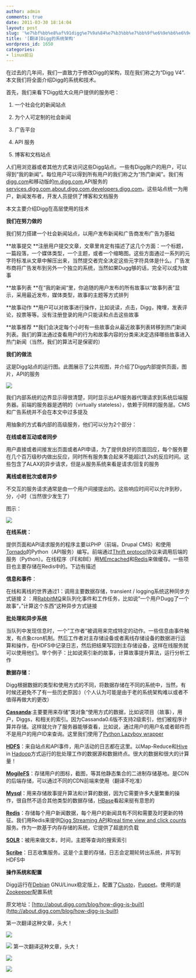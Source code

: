 ```yaml
---
author: admin
comments: true
date: 2011-03-30 18:14:04
layout: post
slug: '%e7%bf%bb%e8%af%91digg%e7%9a%84%e7%b3%bb%e7%bb%9f%e6%9e%b6%e6%9e%84'
title: '[翻译]Digg的系统架构'
wordpress_id: 1650
categories:
- linux前沿
---
```


在过去的几年间，我们一直致力于修改Digg的架构，现在我们称之为“Digg V4”.本文我们将全面介绍Digg的系统和技术。

首先，我们来看下Digg给大众用户提供的服务吧：
	
  1. 一个社会化的新闻站点
	
  2. 为个人可定制的社会新闻
	
  3. 广告平台
	
  4. API 服务
	
  5. 博客和文档站点

人们用浏览器或者其他方式来访问这些Digg站点。一些有Digg账户的用户，可以得到“我的新闻”。每位用户可以得到所有用户的我们称之为“热门新闻”。我们有[digg.com](digg.com)和移动版的[m.digg.com](m.digg.com),API服务的[services.digg.com](services.digg.com),[about.digg.com](about.digg.com),[developers.digg.com](developers.digg.com)。这些站点统一为用户，新闻发布者，开发人员提供了博客和文档服务

本文主要介绍Digg在高层使用的技术

**我们在努力做的**

我们努力搭建一个社会新闻站点，以用户发布新闻和广告商发布广告为基础

**故事提交 **注册用户提交文章，文章里肯定有描述了这几个方面：一个标题，一篇段落，一个媒体类型，一个主题，或者一个缩略图。这些方面通过一系列的元字符标准从文章中解压出来，当然提交者完全决定这些元字符具体是什么。广告发布商将广告发布到另外一个独立的系统，当然如果Dugg够的话，完全可以成为故事

**故事列表 **在“我的新闻“里，你追随的用户发布的所有故事以“故事列表”显示，采用最近发布，媒体类型，故事的主题等方式排列

**故事动作 **用户可以对故事进行操作，比如说读，点击，Digg，掩埋，发表评论，投票等等。没有注册登录的用户只能读和点击这些故事

**故事推荐 **我们会决定每个小时有一些故事会从最近故事列表转移到热门新闻列表。我们的算法通过查看用户的行为和故事内容的分类来决定选择哪些故事进入热门新闻（当然，我们的算法可是保密的）

**我们的做法**

这是Digg站点的运行图。此图展示了公共视图，并介绍了Digg内部提供页面，图片，API的服务

![](http://developers.diggstatic.com/files/digg-user-facing-public.png)

我们内部系统的边界显示得很清楚，同时显示出API服务器代理请求到系统后端服务器。前端的服务器是透明的（virtually stateless），依赖于同样的服务层。CMS和广告系统并不会在本文中过多提及

用抽象的方式看内部的高级服务，他们可以分为2个部分：

**在线或者互动或者同步**

用户直接或者间接发出页面或者API申请，为了提供良好的页面回应，每个服务要在几个百万级秒内做出反应，同时所有服务集合起来不能超过1,2s的反应时间。这些包含了ALAX的异步请求，但是从服务系统来看是请求/回复的服务

**离线或者批次或者异步**

不交互的服务请求通常是由一个用户间接提出的。这些响应时间可以允许到秒，分，小时（当然很少发生了）

图示：

![](http://developers.diggstatic.com/files/digg-high-level-services-public.png)

**在线系统：**

提供页面和API请求服务的程序主要以PHP（前端，Drupal CMS）和使用[Tornado](http://www.tornadoweb.org/)的Python（API服务）编写。前端通过[Thrift protocol](http://incubator.apache.org/thrift/)协议来调用后端的服务（Python）。在线程序（FE和BE）用[MEmcached](http://memcached.org/)和[Redis](http://redis.io/)来做缓存。一些项目也主要存储在Redis中的。下边有描述

**信息和事件**：

在线和离线的世界通过1：调用主要数据存储，transient / logging系统这种同步方式链接 2 ：用[RabbitMQ](http://www.rabbitmq.com/)来队列化事件和工作任务，比如说”一个用户Dugg了一个故事“，”计算这个东西“这种异步方式链接

**批处理和异步系统**

当队列中发现信息时，一个”工作者“被调用来完成特定的动作。一些信息由事件触发，有点象cron机制。然后工作者对主存储设备或者离线存储设备的数据进行运算和操作，在HDFS中记录日志，然后把结果写回到主存储设备，这样在线服务就可以使用他们。举个例子：比如说索引新的故事，计算故事提升算法，运行分析工作

**数据存储：**

Digg根据数据的类型和使用方式的不同，将数据存储在不同的系统中，当然，有时候还避免不了有一些历史原因:)（个人认为可能是由于老的系统架构难以或者不值得再做大的更改）

**[Cassanda](http://cassandra.apache.org/)**:主要要用来存储”类对象“使用方式的数据，比如说项目（故事），用户，Diggs，和相关的索引。因为Cassanda0.6版不支持2级索引，他们被程序计算并存储。这样就允许了服务器能够查看，比如说，通过用户的用户名或者邮件而不是用户的用户ID来查询。这里我们使用了[Python Lazyboy wrapper](https://github.com/digg/lazyboy)

**[HDFS](http://hadoop.apache.org/hdfs/)**：来自站点和API事件，用户活动的日志都在这里。以Map-Reduce和[Hive](http://hive.apache.org/) in [Hadoop](http://hadoop.apache.org/)方式运行的批处理工作的数据源和数据终点。很大的数据和很大的计算量！

**[MogileFS](http://www.danga.com/mogilefs/)**：存储用户的图标，截图，等其他静态集合的二进制存储基地。是CDN的后端存储，可以通过不同的CDN前端来使用（翻译不吃准）

**[Mysql](http://www.mysql.com/)**：用来存储故事提升算法和计算的数据，因为它需要许多大量繁重的操作，很自然不适合其他类型的数据存储，[HBase](http://hbase.apache.org/)看起来挺有意思的

**[Redis](http://redis.io/)**：存储每个用户新闻数据，每个用户的新闻具有不同和需要及时更新的特征。我们用Redis来提供[Digg Streaming API](http://about.digg.com/blog/introducing-diggs-streaming-api)和[real time view and click counts](http://about.digg.com/blog/story-view-counts)服务。作为一款基于内存存储的系统，它提供了超底的负载

**[SOLR](http://lucene.apache.org/solr/)**：被用来做文本，时间，主题等查询的搜索索引

**[Scribe](https://github.com/facebook/scribe)**：日志收集服务。这是个主要的存储，日志会定期轮转出系统，并写到HDFS中

**操作系统和配置**

Digg运行在[Debian](http://www.debian.org/) GNU/Linux稳定版上，配置了[Clusto](http://clusto.org/)，[Puppet](http://www.puppetlabs.com/puppet/introduction/)。使用的是[Zookeeper](http://hadoop.apache.org/zookeeper/)配置系统

原文地址：[http://about.digg.com/blog/how-digg-is-built](http://about.digg.com/blog/how-digg-is-built)

第一次翻译这种文章，头大！

![](http://developers.diggstatic.com/files/digg-high-level-services-public.png)

![](http://developers.diggstatic.com/files/digg-high-level-services-public.png)
第一次翻译这种文章，头大！

![](http://developers.diggstatic.com/files/digg-high-level-services-public.png)

![](http://developers.diggstatic.com/files/digg-high-level-services-public.png)
